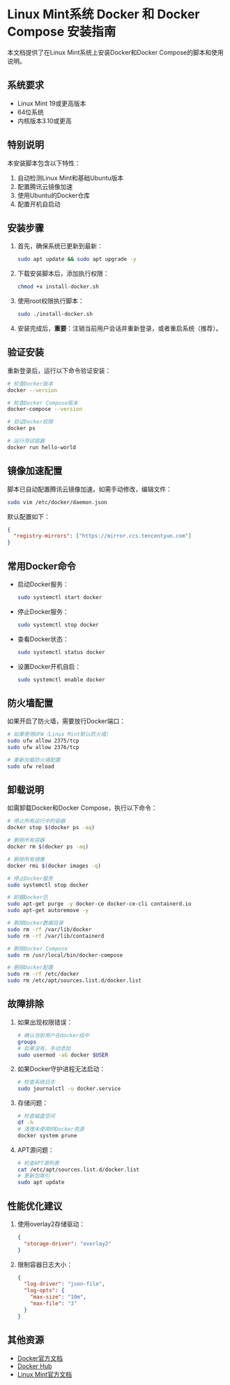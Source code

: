 # Linux Mint系统 Docker 和 Docker Compose 安装指南

本文档提供了在Linux Mint系统上安装Docker和Docker Compose的脚本和使用说明。

## 系统要求

- Linux Mint 19或更高版本
- 64位系统
- 内核版本3.10或更高

## 特别说明

本安装脚本包含以下特性：
1. 自动检测Linux Mint和基础Ubuntu版本
2. 配置腾讯云镜像加速
3. 使用Ubuntu的Docker仓库
4. 配置开机自启动

## 安装步骤

1. 首先，确保系统已更新到最新：
   ```bash
   sudo apt update && sudo apt upgrade -y
   ```

2. 下载安装脚本后，添加执行权限：
   ```bash
   chmod +x install-docker.sh
   ```

3. 使用root权限执行脚本：
   ```bash
   sudo ./install-docker.sh
   ```

4. 安装完成后，**重要**：注销当前用户会话并重新登录，或者重启系统（推荐）。

## 验证安装

重新登录后，运行以下命令验证安装：

```bash
# 检查Docker版本
docker --version

# 检查Docker Compose版本
docker-compose --version

# 验证Docker权限
docker ps

# 运行测试容器
docker run hello-world
```

## 镜像加速配置

脚本已自动配置腾讯云镜像加速。如需手动修改，编辑文件：
```bash
sudo vim /etc/docker/daemon.json
```

默认配置如下：
```json
{
  "registry-mirrors": ["https://mirror.ccs.tencentyun.com"]
}
```

## 常用Docker命令

- 启动Docker服务：
  ```bash
  sudo systemctl start docker
  ```

- 停止Docker服务：
  ```bash
  sudo systemctl stop docker
  ```

- 查看Docker状态：
  ```bash
  sudo systemctl status docker
  ```

- 设置Docker开机自启：
  ```bash
  sudo systemctl enable docker
  ```

## 防火墙配置

如果开启了防火墙，需要放行Docker端口：

```bash
# 如果使用UFW（Linux Mint默认防火墙）
sudo ufw allow 2375/tcp
sudo ufw allow 2376/tcp

# 重新加载防火墙配置
sudo ufw reload
```

## 卸载说明

如需卸载Docker和Docker Compose，执行以下命令：

```bash
# 停止所有运行中的容器
docker stop $(docker ps -aq)

# 删除所有容器
docker rm $(docker ps -aq)

# 删除所有镜像
docker rmi $(docker images -q)

# 停止Docker服务
sudo systemctl stop docker

# 卸载Docker包
sudo apt-get purge -y docker-ce docker-ce-cli containerd.io
sudo apt-get autoremove -y

# 删除Docker数据目录
sudo rm -rf /var/lib/docker
sudo rm -rf /var/lib/containerd

# 删除Docker Compose
sudo rm /usr/local/bin/docker-compose

# 删除Docker配置
sudo rm -rf /etc/docker
sudo rm /etc/apt/sources.list.d/docker.list
```

## 故障排除

1. 如果出现权限错误：
   ```bash
   # 确认当前用户在docker组中
   groups
   # 如果没有，手动添加
   sudo usermod -aG docker $USER
   ```

2. 如果Docker守护进程无法启动：
   ```bash
   # 检查系统日志
   sudo journalctl -u docker.service
   ```

3. 存储问题：
   ```bash
   # 检查磁盘空间
   df -h
   # 清理未使用的Docker资源
   docker system prune
   ```

4. APT源问题：
   ```bash
   # 检查APT源列表
   cat /etc/apt/sources.list.d/docker.list
   # 更新包索引
   sudo apt update
   ```

## 性能优化建议

1. 使用overlay2存储驱动：
   ```json
   {
     "storage-driver": "overlay2"
   }
   ```

2. 限制容器日志大小：
   ```json
   {
     "log-driver": "json-file",
     "log-opts": {
       "max-size": "10m",
       "max-file": "3"
     }
   }
   ```

## 其他资源

- [Docker官方文档](https://docs.docker.com/)
- [Docker Hub](https://hub.docker.com/)
- [Linux Mint官方文档](https://linuxmint.com/documentation.php)
